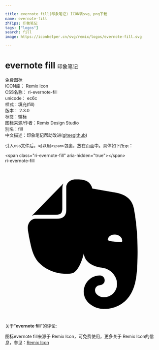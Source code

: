 ```yaml
---

title: evernote fill(印象笔记) ICON转svg、png下载
name: evernote-fill
zhTips: 印象笔记
tags: ["logos"]
search: fill
image: https://iconhelper.cn/svg/remix/logos/evernote-fill.svg

---
```


# evernote fill  <small style="font-size: 60%;font-weight: 100">印象笔记</small>


<div class="detail-page">
<p>
<span><span class="badge-success badge">免费图标</span> </span>
<br/>
<span>
ICON库：
<span class="badge-secondary badge">Remix Icon</span> 
</span>
<br/>
<span>
CSS名称：
<span class="badge-secondary badge">ri-evernote-fill</span> 
</span>
<br/>
<span>
unicode：
<span class="badge-secondary badge">ec6c</span> 
<copy-btn content='ec6c' btn-title=""></copy-btn>
<copy-btn :content='String.fromCodePoint(parseInt("ec6c", 16))' btn-title="复制U"></copy-btn>
</span><br/><span>样式：<span class="badge-light badge">填充(fill)</span></span>
<br/>
<span>
版本：
<span class="badge-secondary badge">2.3.0</span> 
</span><br/><span>标签：<span class="badge-light badge"><router-link to="/tags/logos.html">徽标</router-link></span></span>
<br/>
<span>图标来源/作者：<span class="badge-light badge">Remix Design Studio</span></span> 
<br/>
<span>别名：<span class="badge-light badge">fill</span></span><br/><span class="zh-detail">中文描述：<span class="badge-primary badge">印象笔记</span><span class="help-link"><span>帮助改进</span>(<a href="https://gitee.com/liuwave/icon-helper/edit/master/json/remix/logos/evernote-fill.json" target="_blank" rel="noopener noreferrer">gitee</a><a href="https://github.com/liuwave/icon-helper/edit/master/json/remix/logos/evernote-fill.json" target="_blank" rel="noopener noreferrer">github</a></span>)</span><br/>
</p>
</div>
<div class="alert alert-dark">
  <i class="ri-evernote-fill ri-xs"></i>
  <i class="ri-evernote-fill ri-sm"></i>
  <i class="ri-evernote-fill ri-lg"></i>
  <i class="ri-evernote-fill ri-2x"></i>
  <i class="ri-evernote-fill ri-3x"></i>
  <i class="ri-evernote-fill ri-5x"></i>
  <i class="ri-evernote-fill ri-7x"></i>
</div>
<div>
  <p>引入css文件后，可以用<code>&lt;span&gt;</code>包裹，放在页面中。具体如下所示：    
  </p>
  <div class="alert alert-primary" style="font-size: 14px">
    &lt;span class="ri-evernote-fill" aria-hidden="true"&gt;&lt;/span&gt;
    <copy-btn content='<span class="ri-evernote-fill" aria-hidden="true"></span>'></copy-btn>
  </div>
  <div class="alert alert-secondary">
    <i class="ri-evernote-fill"
    style="font-size: 24px"
    aria-hidden="true"></i> ri-evernote-fill
    <copy-btn content="ri-evernote-fill" btn-title="复制图标名称"></copy-btn>
  </div>
</div>
<div id="svg" class="svg-wrap">
<svg xmlns="http://www.w3.org/2000/svg" viewBox="0 0 24 24">
    <g>
        <path fill="none" d="M0 0h24v24H0z"/>
        <path fill-rule="nonzero" d="M8.63 7.754c-.216.201-.546.217-.743.217h-2.11c-.61 0-.974 0-1.22.033-.134.017-.298.084-.381.117-.033.016-.033 0-.017-.016l4.816-4.94c.017-.017.033-.017.017.017a1.734 1.734 0 0 0-.116.382c-.033.249-.033.615-.033 1.23v2.212c0 .2-.017.533-.214.748zm4.682 14.184c-.56-.366-.857-.848-.973-1.147a2.443 2.443 0 0 1-.181-.915 2.513 2.513 0 0 1 2.507-2.51c.412 0 .742.332.742.748a.735.735 0 0 1-.38.648.946.946 0 0 1-.28.1c-.082.017-.396.05-.543.183a.776.776 0 0 0-.298.582.92.92 0 0 0 .264.649c.297.299.693.465 1.122.465a2.036 2.036 0 0 0 2.028-2.045c0-1.014-.676-1.913-1.567-2.311-.132-.067-.346-.117-.544-.167a6.719 6.719 0 0 0-.495-.083c-.693-.084-2.424-.632-2.54-2.178 0 0-.51 2.328-1.534 2.96-.098.05-.23.1-.379.133-.148.033-.312.05-.363.05-1.665.1-3.43-.433-4.65-1.696 0 0-.825-.682-1.253-2.594-.099-.466-.297-1.298-.412-2.08-.05-.281-.067-.498-.083-.698 0-.814.495-1.363 1.121-1.445h3.365c.576 0 .907-.15 1.121-.35.28-.266.347-.649.347-1.098V3.631c.08-.615.627-1.131 1.434-1.131h.396c.165 0 .363.017.544.033.132.017.247.05.445.1 1.006.25 1.22 1.28 1.22 1.28l2.854.5c.907.166 3.15.316 3.578 2.594 1.006 5.42.396 10.675.347 10.675-.71 5.121-4.931 4.871-4.931 4.871a3.426 3.426 0 0 1-2.029-.615zm2.622-10.309c-.033.084-.066.183-.05.233.018.05.051.066.084.083.198.1.527.15 1.006.2.478.05.808.083 1.022.05.033 0 .067-.017.1-.067s.016-.15.016-.233c-.05-.449-.462-.781-1.006-.848-.545-.05-1.006.167-1.172.582z"/>
    </g>
</svg>

</div>
<detail full-name='ri-evernote-fill'></detail>  
<div class="icon-detail__container">
<p>关于“<b>evernote fill</b>”的评论:</p>
</div>
<Vssue title="关于“evernote fill”的评论" />    
<div><p>图标evernote fill来源于 Remix Icon，可免费使用，更多关于  Remix Icon的信息，参见：<a target="_blank" href="https://iconhelper.cn/remix.html">Remix Icon</a>
</p></div>
